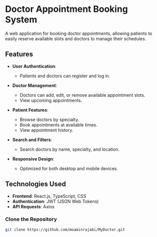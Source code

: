 # Doctor Appointment Booking System

A web application for booking doctor appointments, allowing patients to easily reserve available slots and doctors to manage their schedules.

## Features

- **User Authentication**:
  - Patients and doctors can register and log in.
  
- **Doctor Management**:
  - Doctors can add, edit, or remove available appointment slots.
  - View upcoming appointments.

- **Patient Features**:
  - Browse doctors by specialty.
  - Book appointments at available times.
  - View appointment history.

- **Search and Filters**:
  - Search doctors by name, specialty, and location.

- **Responsive Design**:
  - Optimized for both desktop and mobile devices.

## Technologies Used

- **Frontend**: React.js, TypeScript, CSS
- **Authentication**: JWT (JSON Web Tokens)
- **API Requests**: Axios

### Clone the Repository

```bash
git clone https://github.com/moaminrajabi/MyDoctor.git
